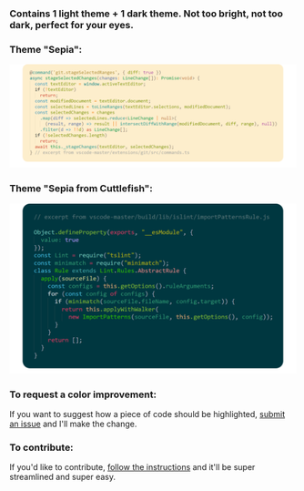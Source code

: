 ### Contains 1 light theme + 1 dark theme. Not too bright, not too dark, perfect for your eyes.

### Theme "Sepia":
![screenshot.sepia.png](https://github.com/ZYinMD/sepia/raw/master/images/screenshot.sepia.png)
### Theme "Sepia from Cuttlefish":
![screenshot.cuttlefish.png](https://github.com/ZYinMD/sepia/raw/master/images/screenshot.cuttlefish.png)

### To request a color improvement:
If you want to suggest how a piece of code should be highlighted, [submit an issue](https://github.com/ZYinMD/sepia/issues) and I'll make the change.

### To contribute:
If you'd like to contribute, [follow the instructions](https://github.com/ZYinMD/sepia/blob/master/CONTRIBUTING.md) and it'll be super streamlined and super easy.
